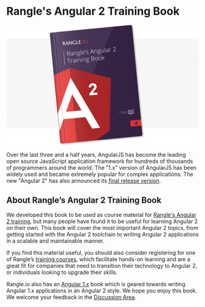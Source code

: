 # **Rangle's Angular 2 Training Book**



![](/assets/book-cover.png)

Over the last three and a half years, AngularJS has become the leading open source JavaScript application framework for hundreds of thousands of programmers around the world. The "1.x" version of AngularJS has been widely used and became extremely popular for complex applications. The new "Angular 2" has also announced its [final release version](http://angularjs.blogspot.ca/2016/09/angular2-final.html).

## **About Rangle’s Angular 2 Training Book**

We developed this book to be used as course material for [Rangle's Angular 2 training](http://go.rangle.io/angular-2-training), but many people have found it to be useful for learning Angular 2 on their own. This book will cover the most important Angular 2 topics, from getting started with the Angular 2 toolchain to writing Angular 2 applications in a scalable and maintainable manner.

If you find this material useful, you should also consider registering for one of Rangle’s [training courses](http://go.rangle.io/angular-2-training), which facilitate hands-on learning and are a great fit for companies that need to transition their technology to Angular 2, or individuals looking to upgrade their skills.

Rangle.io also has an [Angular 1.x](http://ngcourse-1.rangle.io/) book which is geared towards writing Angular 1.x applications in an Angular 2 style. We hope you enjoy this book. We welcome your feedback in the [Discussion Area](https://www.gitbook.com/book/rangle-io/ngcourse2/discussions).

